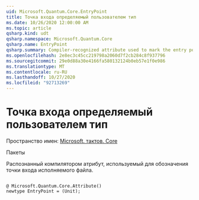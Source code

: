 ```yaml
---
uid: Microsoft.Quantum.Core.EntryPoint
title: Точка входа определяемый пользователем тип
ms.date: 10/26/2020 12:00:00 AM
ms.topic: article
qsharp.kind: udt
qsharp.namespace: Microsoft.Quantum.Core
qsharp.name: EntryPoint
qsharp.summary: Compiler-recognized attribute used to mark the entry point of an executable.
ms.openlocfilehash: 2e8ec3c45cc219798a2060d7f2cb284c8f937796
ms.sourcegitcommit: 29e0d88a30e4166fa580132124b0eb57e1f0e986
ms.translationtype: MT
ms.contentlocale: ru-RU
ms.lasthandoff: 10/27/2020
ms.locfileid: "92713269"
---
```

# <a name="entrypoint-user-defined-type"></a>Точка входа определяемый пользователем тип

Пространство имен: [Microsoft. тактов. Core](xref:Microsoft.Quantum.Core)

Пакеты [](https://nuget.org/packages/)


Распознанный компилятором атрибут, используемый для обозначения точки входа исполняемого файла.

```qsharp

@ Microsoft.Quantum.Core.Attribute()
newtype EntryPoint = (Unit);
```

